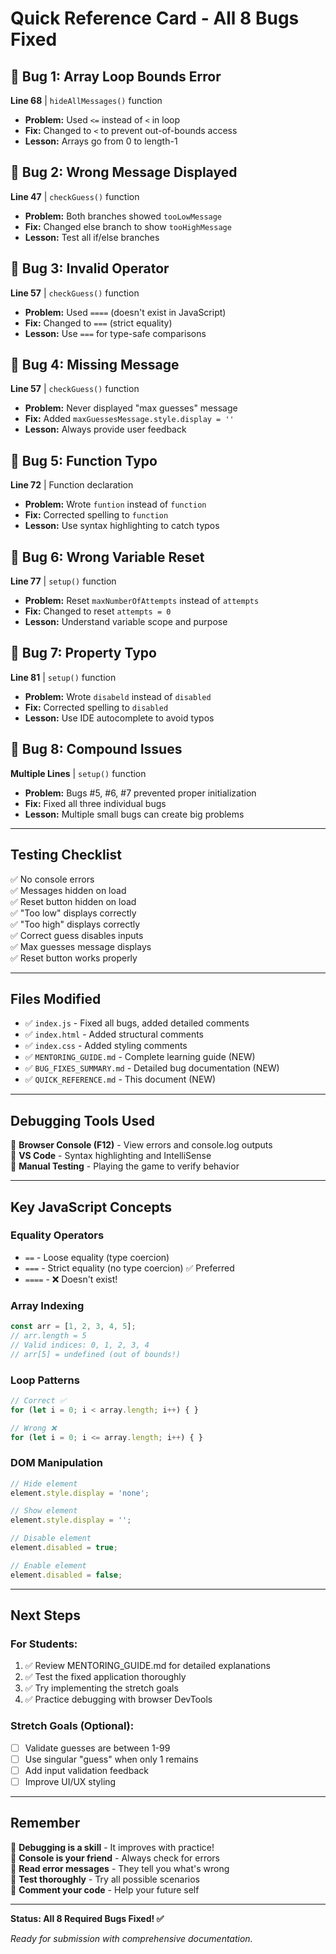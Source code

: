 # Quick Reference Card - All 8 Bugs Fixed

## 🐛 Bug 1: Array Loop Bounds Error
**Line 68** | `hideAllMessages()` function
- **Problem:** Used `<=` instead of `<` in loop
- **Fix:** Changed to `<` to prevent out-of-bounds access
- **Lesson:** Arrays go from 0 to length-1

## 🐛 Bug 2: Wrong Message Displayed
**Line 47** | `checkGuess()` function  
- **Problem:** Both branches showed `tooLowMessage`
- **Fix:** Changed else branch to show `tooHighMessage`
- **Lesson:** Test all if/else branches

## 🐛 Bug 3: Invalid Operator
**Line 57** | `checkGuess()` function
- **Problem:** Used `====` (doesn't exist in JavaScript)
- **Fix:** Changed to `===` (strict equality)
- **Lesson:** Use `===` for type-safe comparisons

## 🐛 Bug 4: Missing Message
**Line 57** | `checkGuess()` function
- **Problem:** Never displayed "max guesses" message
- **Fix:** Added `maxGuessesMessage.style.display = ''`
- **Lesson:** Always provide user feedback

## 🐛 Bug 5: Function Typo
**Line 72** | Function declaration
- **Problem:** Wrote `funtion` instead of `function`
- **Fix:** Corrected spelling to `function`
- **Lesson:** Use syntax highlighting to catch typos

## 🐛 Bug 6: Wrong Variable Reset
**Line 77** | `setup()` function
- **Problem:** Reset `maxNumberOfAttempts` instead of `attempts`
- **Fix:** Changed to reset `attempts = 0`
- **Lesson:** Understand variable scope and purpose

## 🐛 Bug 7: Property Typo
**Line 81** | `setup()` function
- **Problem:** Wrote `disabeld` instead of `disabled`
- **Fix:** Corrected spelling to `disabled`
- **Lesson:** Use IDE autocomplete to avoid typos

## 🐛 Bug 8: Compound Issues
**Multiple Lines** | `setup()` function
- **Problem:** Bugs #5, #6, #7 prevented proper initialization
- **Fix:** Fixed all three individual bugs
- **Lesson:** Multiple small bugs can create big problems

---

## Testing Checklist

✅ No console errors  
✅ Messages hidden on load  
✅ Reset button hidden on load  
✅ "Too low" displays correctly  
✅ "Too high" displays correctly  
✅ Correct guess disables inputs  
✅ Max guesses message displays  
✅ Reset button works properly  

---

## Files Modified

- ✅ `index.js` - Fixed all bugs, added detailed comments
- ✅ `index.html` - Added structural comments
- ✅ `index.css` - Added styling comments
- ✅ `MENTORING_GUIDE.md` - Complete learning guide (NEW)
- ✅ `BUG_FIXES_SUMMARY.md` - Detailed bug documentation (NEW)
- ✅ `QUICK_REFERENCE.md` - This document (NEW)

---

## Debugging Tools Used

🔧 **Browser Console (F12)** - View errors and console.log outputs  
🔧 **VS Code** - Syntax highlighting and IntelliSense  
🔧 **Manual Testing** - Playing the game to verify behavior

---

## Key JavaScript Concepts

### Equality Operators
- `==` - Loose equality (type coercion)
- `===` - Strict equality (no type coercion) ✅ Preferred
- `====` - ❌ Doesn't exist!

### Array Indexing
```javascript
const arr = [1, 2, 3, 4, 5];
// arr.length = 5
// Valid indices: 0, 1, 2, 3, 4
// arr[5] = undefined (out of bounds!)
```

### Loop Patterns
```javascript
// Correct ✅
for (let i = 0; i < array.length; i++) { }

// Wrong ❌
for (let i = 0; i <= array.length; i++) { }
```

### DOM Manipulation
```javascript
// Hide element
element.style.display = 'none';

// Show element
element.style.display = '';

// Disable element
element.disabled = true;

// Enable element
element.disabled = false;
```

---

## Next Steps

### For Students:
1. ✅ Review MENTORING_GUIDE.md for detailed explanations
2. ✅ Test the fixed application thoroughly
3. ✅ Try implementing the stretch goals
4. ✅ Practice debugging with browser DevTools

### Stretch Goals (Optional):
- [ ] Validate guesses are between 1-99
- [ ] Use singular "guess" when only 1 remains
- [ ] Add input validation feedback
- [ ] Improve UI/UX styling

---

## Remember

🎯 **Debugging is a skill** - It improves with practice!  
🎯 **Console is your friend** - Always check for errors  
🎯 **Read error messages** - They tell you what's wrong  
🎯 **Test thoroughly** - Try all possible scenarios  
🎯 **Comment your code** - Help your future self  

---

**Status: All 8 Required Bugs Fixed! ✅**

*Ready for submission with comprehensive documentation.*
